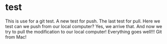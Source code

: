 # test
This is use for a git test.
A new test for push.
The last test for pull.
Here we test can we push from our local computer?
Yes, we arrive that. And now we try to pull the modification to our local computer!
Everything goes well!!!
Git from Mac!
